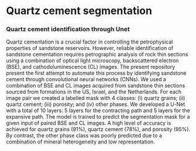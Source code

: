 # Quartz cement segmentation
### Quartz cement identification through Unet
Quartz cementation is a crucial factor in controlling the petrophysical properties of sandstone reservoirs. However, reliable identification of sandstone cementation requires petrographic analysis of rock thin sections using a combination of optical light microscopy, backscattered electron (BSE), and cathodoluminescence (CL) images. The present repository present the first attempt to automate this process by identifying sandstone cement through convolutional neural networks (CNNs). We used a combination of BSE and CL images acquired from sandstone thin sections sourced from formations in the US, Israel, and the Netherlands. For each image pair we created a labelled mask with 4 classes: (i) quartz grains; (ii) quartz cement; (iii) porosity; and (iv) other phases. We developed a U-Net with a total of 10 layers: 5 layers for the contracting path and 5 layers for the expansive path. The model is trained to predict the segmentation mask for a given input of paired BSE and CL images. A high level of accuracy is achieved for quartz grains (91%), quartz cement (78%), and porosity (95%). By contrast, the other phase class was poorly predicted due to a combination of mineral heterogeneity and low representation.  
